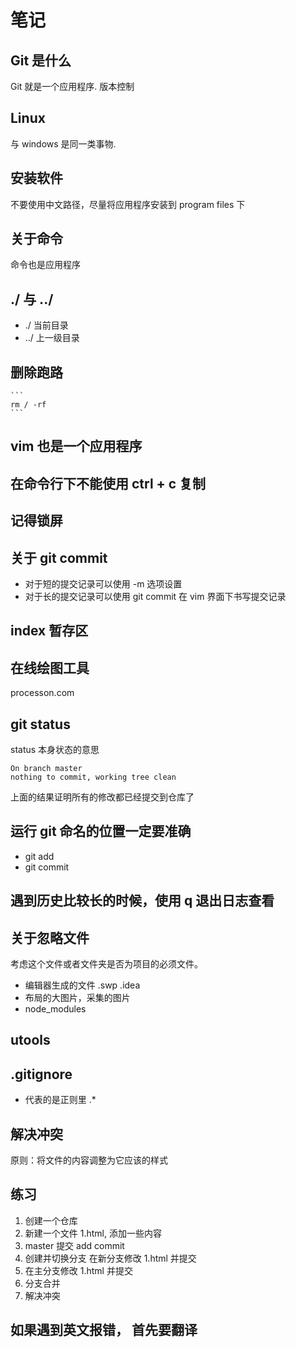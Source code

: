 # 笔记

## Git 是什么
Git 就是一个应用程序. 版本控制

## Linux 
与 windows 是同一类事物.

## 安装软件
不要使用中文路径，尽量将应用程序安装到 program files 下

## 关于命令
命令也是应用程序

## ./ 与 ../
* ./  当前目录
* ../ 上一级目录

## 删除跑路
    ```
    rm / -rf
    ```

## vim 也是一个应用程序

## 在命令行下不能使用 ctrl + c 复制

## 记得锁屏

## 关于 git commit 
* 对于短的提交记录可以使用 -m 选项设置
* 对于长的提交记录可以使用 git commit 在 vim 界面下书写提交记录

## index 暂存区

## 在线绘图工具
processon.com

## git status
status 本身状态的意思

```
On branch master
nothing to commit, working tree clean
```
上面的结果证明所有的修改都已经提交到仓库了

## 运行 git 命名的位置一定要准确
* git add 
* git commit 

## 遇到历史比较长的时候，使用 q 退出日志查看

## 关于忽略文件
考虑这个文件或者文件夹是否为项目的必须文件。

* 编辑器生成的文件  .swp  .idea
* 布局的大图片，采集的图片
* node_modules 

## utools 

## .gitignore 
* 代表的是正则里 .*


## 解决冲突
原则：将文件的内容调整为它应该的样式

## 练习
1. 创建一个仓库
2. 新建一个文件 1.html, 添加一些内容
3. master 提交  add commit 
4. 创建并切换分支 在新分支修改 1.html 并提交
5. 在主分支修改 1.html 并提交
6. 分支合并
7. 解决冲突

## 如果遇到英文报错， 首先要翻译














